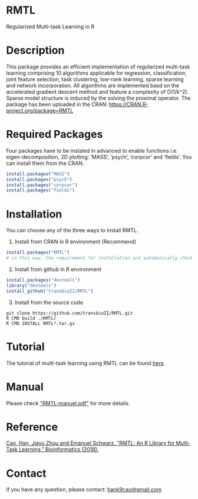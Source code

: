 # RMTL
Regularized Multi-task Learning in R

# Description 
This package provides an efficient implementation of regularized multi-task learning comprising 10 algorithms applicable for regression, classification, joint feature selection, task clustering, low-rank learning, sparse learning and network incorporation. All algorithms are implemented basd on the accelerated gradient descent method and feature a complexity of O(1/k^2). Sparse model structure is induced by the solving the proximal operator. The package has been uploaded in the CRAN:  https://CRAN.R-project.org/package=RMTL

# Required Packages
Four packages have to be instaled in advanced to enable functions i.e. eigen-decomposition, 2D plotting: ‘MASS’, ‘psych’, ‘corpcor’ and ‘fields’. You can install them from the CRAN.
```R
install.packages("MASS")
install.packages("psych")
install.packages("corpcor")
install.packages("fields")
```

# Installation
You can choose any of the three ways to install RMTL.

1) Install from CRAN in R environment (Recommend)
```R
install.packages("RMTL")
# in this way, the requirement for installation are automatically checked.
```

2) Install from github in R environment
```R
install.packages("devtools")
library("devtools")
install_github("transbioZI/RMTL")
```

3) Install from the source code 
```shell
git clone https://github.com/transbioZI/RMTL.git
R CMD build ./RMTL/
R CMD INSTALL RMTL*.tar.gz
```

# Tutorial
The tutorial of multi-task learning using RMTL can be found [here](https://cran.r-project.org/web/packages/RMTL/vignettes/rmtl.html).

# Manual
Please check ["RMTL-manuel.pdf"](https://cran.r-project.org/web/packages/RMTL/RMTL.pdf) for more details.

# Reference
[Cao, Han, Jiayu Zhou and Emanuel Schwarz. "RMTL: An R Library for Multi-Task Learning." Bioinformatics (2018).](https://doi.org/10.1093/bioinformatics/bty831)


# Contact
If you have any question, please contact: hank9cao@gmail.com
